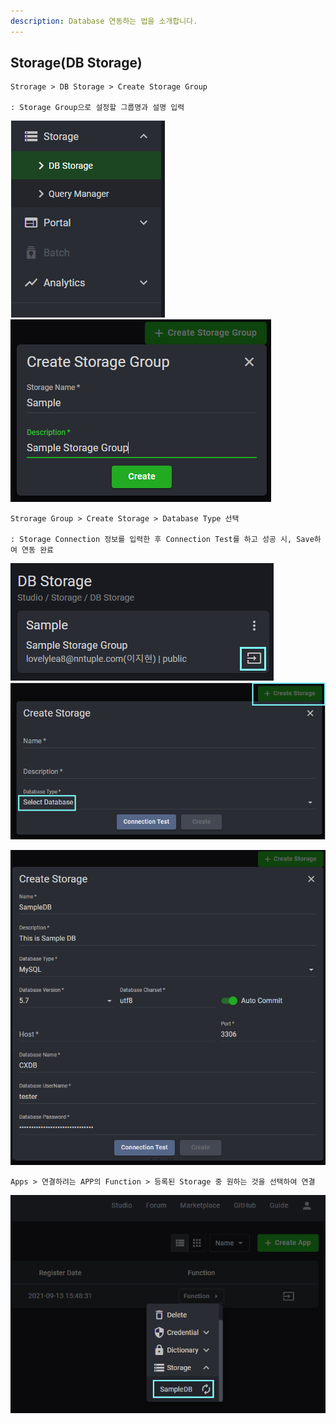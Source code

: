 ```yaml
---
description: Database 연동하는 법을 소개합니다.
---
```


## Storage(DB Storage)

    Strorage > DB Storage > Create Storage Group

    : Storage Group으로 설정할 그룹명과 설명 입력

![](../img/assets/how_to_use_storage_1.png)  ![](../img/assets/how_to_use_storage_2.png) 

    Strorage Group > Create Storage > Database Type 선택 

    : Storage Connection 정보를 입력한 후 Connection Test를 하고 성공 시, Save하여 연동 완료

![](../img/assets/how_to_use_storage_3.png) ![](../img/assets/how_to_use_storage_4.png) 

![](../img/assets/how_to_use_storage_5.png)

    Apps > 연결하려는 APP의 Function > 등록된 Storage 중 원하는 것을 선택하여 연결

 ![](../img/assets/how_to_use_storage_6.png) 